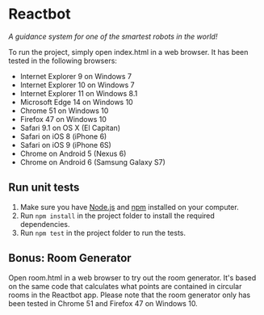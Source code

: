 # Reactbot
*A guidance system for one of the smartest robots in the world!*

To run the project, simply open index.html in a web browser. It has been tested in the following browsers:

* Internet Explorer 9 on Windows 7
* Internet Explorer 10 on Windows 7
* Internet Explorer 11 on Windows 8.1
* Microsoft Edge 14 on Windows 10
* Chrome 51 on Windows 10
* Firefox 47 on Windows 10
* Safari 9.1 on OS X (El Capitan)
* Safari on iOS 8 (iPhone 6)
* Safari on iOS 9 (iPhone 6S)
* Chrome on Android 5 (Nexus 6)
* Chrome on Android 6 (Samsung Galaxy S7)

## Run unit tests

1. Make sure you have [Node.js](https://nodejs.org/en/download/) and [npm](https://docs.npmjs.com/getting-started/what-is-npm) installed on your computer.
2. Run `npm install` in the project folder to install the required dependencies.
3. Run `npm test` in the project folder to run the tests.

## Bonus: Room Generator

Open room.html in a web browser to try out the room generator. It's based on the same code that calculates what points are contained in circular rooms in the Reactbot app. Please note that the room generator only has been tested in Chrome 51 and Firefox 47 on Windows 10.
